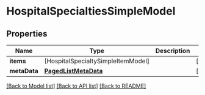 # HospitalSpecialtiesSimpleModel

## Properties
Name | Type | Description | Notes
------------ | ------------- | ------------- | -------------
**items** | [HospitalSpecialtySimpleItemModel] |  | [optional] 
**metaData** | [**PagedListMetaData**](PagedListMetaData.md) |  | [optional] 

[[Back to Model list]](../README.md#documentation-for-models) [[Back to API list]](../README.md#documentation-for-api-endpoints) [[Back to README]](../README.md)


